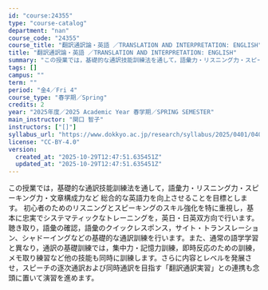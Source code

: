 ```yaml
---
id: "course:24355"
type: "course-catalog"
department: "nan"
course_code: "24355"
course_title: "翻訳通訳論・英語 ／TRANSLATION AND INTERPRETATION: ENGLISH"
title: "翻訳通訳論・英語 ／TRANSLATION AND INTERPRETATION: ENGLISH"
summary: "この授業では，基礎的な通訳技能訓練法を通して，語彙力・リスニング力・スピーキング力・文章構成力など 総合的な英語力を向上させることを目標とします。 初心者のためのリスニングとスピーキングのスキル強化を特に重視し，基本に忠実でシステマティック…"
tags: []
campus: ""
term: ""
period: "金4／Fri 4"
course_type: "春学期／Spring"
credits: 2
year: "2025年度／2025 Academic Year 春学期／SPRING SEMESTER"
main_instructor: "関口 智子"
instructors: ["[]"]
syllabus_url: "https://www.dokkyo.ac.jp/research/syllabus/2025/0401/0401_24355_ja_JP.html"
license: "CC-BY-4.0"
version:
  created_at: "2025-10-29T12:47:51.635451Z"
  updated_at: "2025-10-29T12:47:51.635451Z"
---
```

この授業では，基礎的な通訳技能訓練法を通して，語彙力・リスニング力・スピーキング力・文章構成力など 総合的な英語力を向上させることを目標とします。 初心者のためのリスニングとスピーキングのスキル強化を特に重視し，基本に忠実でシステマティックなトレーニングを，英日・日英双方向で行います。聴き取り，語彙の確認，語彙のクイックレスポンス，サイト・トランスレーション、シャドーイングなどの基礎的な通訳訓練を行います。また、通常の語学学習と異なり，通訳の基礎訓練では，集中力・記憶力訓練，即時反応のための訓練，メモ取り練習など他の技能も同時に訓練します。さらに内容とレベルを発展させ，スピーチの逐次通訳および同時通訳を目指す「翻訳通訳実習」との連携も念頭に置いて演習を進めます。
